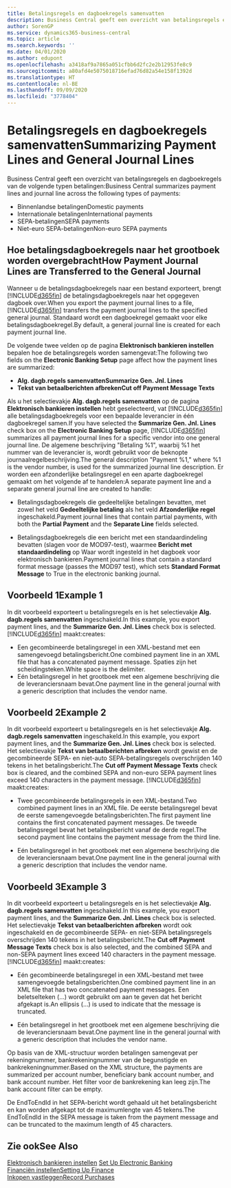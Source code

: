 ```yaml
---
title: Betalingsregels en dagboekregels samenvatten
description: Business Central geeft een overzicht van betalingsregels en dagboekregels.
author: SorenGP
ms.service: dynamics365-business-central
ms.topic: article
ms.search.keywords: ''
ms.date: 04/01/2020
ms.author: edupont
ms.openlocfilehash: a3418af9a7865a051cfbb6d2fc2e2b12953fe8c9
ms.sourcegitcommit: a80afd4e5075018716efad76d82a54e158f1392d
ms.translationtype: HT
ms.contentlocale: nl-BE
ms.lasthandoff: 09/09/2020
ms.locfileid: "3778404"
---
```

# <a name="summarizing-payment-lines-and-general-journal-lines"></a><span data-ttu-id="e3852-103">Betalingsregels en dagboekregels samenvatten</span><span class="sxs-lookup"><span data-stu-id="e3852-103">Summarizing Payment Lines and General Journal Lines</span></span>
<span data-ttu-id="e3852-104">Business Central geeft een overzicht van betalingsregels en dagboekregels van de volgende typen betalingen:</span><span class="sxs-lookup"><span data-stu-id="e3852-104">Business Central summarizes payment lines and journal line across the following types of payments:</span></span>  

- <span data-ttu-id="e3852-105">Binnenlandse betalingen</span><span class="sxs-lookup"><span data-stu-id="e3852-105">Domestic payments</span></span>  
- <span data-ttu-id="e3852-106">Internationale betalingen</span><span class="sxs-lookup"><span data-stu-id="e3852-106">International payments</span></span>  
- <span data-ttu-id="e3852-107">SEPA-betalingen</span><span class="sxs-lookup"><span data-stu-id="e3852-107">SEPA payments</span></span>  
- <span data-ttu-id="e3852-108">Niet-euro SEPA-betalingen</span><span class="sxs-lookup"><span data-stu-id="e3852-108">Non-euro SEPA payments</span></span>  

## <a name="how-payment-journal-lines-are-transferred-to-the-general-journal"></a><span data-ttu-id="e3852-109">Hoe betalingsdagboekregels naar het grootboek worden overgebracht</span><span class="sxs-lookup"><span data-stu-id="e3852-109">How Payment Journal Lines are Transferred to the General Journal</span></span>  
<span data-ttu-id="e3852-110">Wanneer u de betalingsdagboekregels naar een bestand exporteert, brengt [!INCLUDE[d365fin](../../includes/d365fin_md.md)] de betalingsdagboekregels naar het opgegeven dagboek over.</span><span class="sxs-lookup"><span data-stu-id="e3852-110">When you export the payment journal lines to a file, [!INCLUDE[d365fin](../../includes/d365fin_md.md)] transfers the payment journal lines to the specified general journal.</span></span> <span data-ttu-id="e3852-111">Standaard wordt een dagboekregel gemaakt voor elke betalingsdagboekregel.</span><span class="sxs-lookup"><span data-stu-id="e3852-111">By default, a general journal line is created for each payment journal line.</span></span>  

<span data-ttu-id="e3852-112">De volgende twee velden op de pagina **Elektronisch bankieren instellen** bepalen hoe de betalingsregels worden samengevat:</span><span class="sxs-lookup"><span data-stu-id="e3852-112">The following two fields on the **Electronic Banking Setup** page affect how the payment lines are summarized:</span></span>  

- <span data-ttu-id="e3852-113">**Alg. dagb.regels samenvatten**</span><span class="sxs-lookup"><span data-stu-id="e3852-113">**Summarize Gen. Jnl. Lines**</span></span>  
- <span data-ttu-id="e3852-114">**Tekst van betaalberichten afbreken**</span><span class="sxs-lookup"><span data-stu-id="e3852-114">**Cut off Payment Message Texts**</span></span>  

<span data-ttu-id="e3852-115">Als u het selectievakje **Alg. dagb.regels samenvatten** op de pagina **Elektronisch bankieren instellen** hebt geselecteerd, vat [!INCLUDE[d365fin](../../includes/d365fin_md.md)] alle betalingsdagboekregels voor een bepaalde leverancier in één dagboekregel samen.</span><span class="sxs-lookup"><span data-stu-id="e3852-115">If you have selected the **Summarize Gen. Jnl. Lines** check box on the **Electronic Banking Setup** page, [!INCLUDE[d365fin](../../includes/d365fin_md.md)] summarizes all payment journal lines for a specific vendor into one general journal line.</span></span> <span data-ttu-id="e3852-116">De algemene beschrijving "Betaling %1", waarbij %1 het nummer van de leverancier is, wordt gebruikt voor de beknopte journaalregelbeschrijving.</span><span class="sxs-lookup"><span data-stu-id="e3852-116">The general description "Payment %1," where %1 is the vendor number, is used for the summarized journal line description.</span></span> <span data-ttu-id="e3852-117">Er worden een afzonderlijke betalingsregel en een aparte dagboekregel gemaakt om het volgende af te handelen:</span><span class="sxs-lookup"><span data-stu-id="e3852-117">A separate payment line and a separate general journal line are created to handle:</span></span>  

- <span data-ttu-id="e3852-118">Betalingsdagboekregels die gedeeltelijke betalingen bevatten, met zowel het veld **Gedeeltelijke betaling** als het veld **Afzonderlijke regel** ingeschakeld.</span><span class="sxs-lookup"><span data-stu-id="e3852-118">Payment journal lines that contain partial payments, with both the **Partial Payment** and the **Separate Line** fields selected.</span></span>  

- <span data-ttu-id="e3852-119">Betalingsdagboekregels die een bericht met een standaardindeling bevatten (slagen voor de MOD97-test), waarmee **Bericht met standaardindeling** op Waar wordt ingesteld in het dagboek voor elektronisch bankieren.</span><span class="sxs-lookup"><span data-stu-id="e3852-119">Payment journal lines that contain a standard format message (passes the MOD97 test), which sets **Standard Format Message** to True in the electronic banking journal.</span></span>

## <a name="example-1"></a><span data-ttu-id="e3852-120">Voorbeeld 1</span><span class="sxs-lookup"><span data-stu-id="e3852-120">Example 1</span></span>  
<span data-ttu-id="e3852-121">In dit voorbeeld exporteert u betalingsregels en is het selectievakje **Alg. dagb.regels samenvatten** ingeschakeld.</span><span class="sxs-lookup"><span data-stu-id="e3852-121">In this example, you export payment lines, and the **Summarize Gen. Jnl. Lines** check box is selected.</span></span> [!INCLUDE[d365fin](../../includes/d365fin_md.md)] <span data-ttu-id="e3852-122">maakt:</span><span class="sxs-lookup"><span data-stu-id="e3852-122">creates:</span></span>  

- <span data-ttu-id="e3852-123">Een gecombineerde betalingsregel in een XML-bestand met een samengevoegd betalingsbericht.</span><span class="sxs-lookup"><span data-stu-id="e3852-123">One combined payment line in an XML file that has a concatenated payment message.</span></span> <span data-ttu-id="e3852-124">Spaties zijn het scheidingsteken.</span><span class="sxs-lookup"><span data-stu-id="e3852-124">White space is the delimiter.</span></span>  
- <span data-ttu-id="e3852-125">Eén betalingsregel in het grootboek met een algemene beschrijving die de leveranciersnaam bevat.</span><span class="sxs-lookup"><span data-stu-id="e3852-125">One payment line in the general journal with a generic description that includes the vendor name.</span></span>  

## <a name="example-2"></a><span data-ttu-id="e3852-126">Voorbeeld 2</span><span class="sxs-lookup"><span data-stu-id="e3852-126">Example 2</span></span>  
<span data-ttu-id="e3852-127">In dit voorbeeld exporteert u betalingsregels en is het selectievakje **Alg. dagb.regels samenvatten** ingeschakeld.</span><span class="sxs-lookup"><span data-stu-id="e3852-127">In this example, you export payment lines, and the **Summarize Gen. Jnl. Lines** check box is selected.</span></span> <span data-ttu-id="e3852-128">Het selectievakje **Tekst van betaalberichten afbreken** wordt gewist en de gecombineerde SEPA- en niet-auto SEPA-betalingsregels overschrijden 140 tekens in het betalingsbericht.</span><span class="sxs-lookup"><span data-stu-id="e3852-128">The **Cut off Payment Message Texts** check box is cleared, and the combined SEPA and non-euro SEPA payment lines exceed 140 characters in the payment message.</span></span> [!INCLUDE[d365fin](../../includes/d365fin_md.md)] <span data-ttu-id="e3852-129">maakt:</span><span class="sxs-lookup"><span data-stu-id="e3852-129">creates:</span></span>  

- <span data-ttu-id="e3852-130">Twee gecombineerde betalingsregels in een XML-bestand.</span><span class="sxs-lookup"><span data-stu-id="e3852-130">Two combined payment lines in an XML file.</span></span> <span data-ttu-id="e3852-131">De eerste betalingsregel bevat de eerste samengevoegde betalingsberichten.</span><span class="sxs-lookup"><span data-stu-id="e3852-131">The first payment line contains the first concatenated payment messages.</span></span> <span data-ttu-id="e3852-132">De tweede betalingsregel bevat het betalingsbericht vanaf de derde regel.</span><span class="sxs-lookup"><span data-stu-id="e3852-132">The second payment line contains the payment message from the third line.</span></span>  

- <span data-ttu-id="e3852-133">Eén betalingsregel in het grootboek met een algemene beschrijving die de leveranciersnaam bevat.</span><span class="sxs-lookup"><span data-stu-id="e3852-133">One payment line in the general journal with a generic description that includes the vendor name.</span></span>  

## <a name="example-3"></a><span data-ttu-id="e3852-134">Voorbeeld 3</span><span class="sxs-lookup"><span data-stu-id="e3852-134">Example 3</span></span>  
<span data-ttu-id="e3852-135">In dit voorbeeld exporteert u betalingsregels en is het selectievakje **Alg. dagb.regels samenvatten** ingeschakeld.</span><span class="sxs-lookup"><span data-stu-id="e3852-135">In this example, you export payment lines, and the **Summarize Gen. Jnl. Lines** check box is selected.</span></span> <span data-ttu-id="e3852-136">Het selectievakje **Tekst van betaalberichten afbreken** wordt ook ingeschakeld en de gecombineerde SEPA- en niet-SEPA betalingsregels overschrijden 140 tekens in het betalingsbericht.</span><span class="sxs-lookup"><span data-stu-id="e3852-136">The **Cut off Payment Message Texts** check box is also selected, and the combined SEPA and non-SEPA payment lines exceed 140 characters in the payment message.</span></span> [!INCLUDE[d365fin](../../includes/d365fin_md.md)] <span data-ttu-id="e3852-137">maakt:</span><span class="sxs-lookup"><span data-stu-id="e3852-137">creates:</span></span>  

- <span data-ttu-id="e3852-138">Eén gecombineerde betalingsregel in een XML-bestand met twee samengevoegde betalingsberichten.</span><span class="sxs-lookup"><span data-stu-id="e3852-138">One combined payment line in an XML file that has two concatenated payment messages.</span></span> <span data-ttu-id="e3852-139">Een beletselteken (…) wordt gebruikt om aan te geven dat het bericht afgekapt is.</span><span class="sxs-lookup"><span data-stu-id="e3852-139">An ellipsis (…) is used to indicate that the message is truncated.</span></span>  

- <span data-ttu-id="e3852-140">Eén betalingsregel in het grootboek met een algemene beschrijving die de leveranciersnaam bevat.</span><span class="sxs-lookup"><span data-stu-id="e3852-140">One payment line in the general journal with a generic description that includes the vendor name.</span></span>  

<span data-ttu-id="e3852-141">Op basis van de XML-structuur worden betalingen samengevat per rekeningnummer, bankrekeningnummer van de begunstigde en bankrekeningnummer.</span><span class="sxs-lookup"><span data-stu-id="e3852-141">Based on the XML structure, the payments are summarized per account number, beneficiary bank account number, and bank account number.</span></span> <span data-ttu-id="e3852-142">Het filter voor de bankrekening kan leeg zijn.</span><span class="sxs-lookup"><span data-stu-id="e3852-142">The bank account filter can be empty.</span></span>  

<span data-ttu-id="e3852-143">De EndToEndId in het SEPA-bericht wordt gehaald uit het betalingsbericht en kan worden afgekapt tot de maximumlengte van 45 tekens.</span><span class="sxs-lookup"><span data-stu-id="e3852-143">The EndToEndId in the SEPA message is taken from the payment message and can be truncated to the maximum length of 45 characters.</span></span>  

## <a name="see-also"></a><span data-ttu-id="e3852-144">Zie ook</span><span class="sxs-lookup"><span data-stu-id="e3852-144">See Also</span></span>  
 <span data-ttu-id="e3852-145">[Elektronisch bankieren instellen](how-to-set-up-electronic-banking.md) </span><span class="sxs-lookup"><span data-stu-id="e3852-145">[Set Up Electronic Banking](how-to-set-up-electronic-banking.md) </span></span>  
 [<span data-ttu-id="e3852-146">Financiën instellen</span><span class="sxs-lookup"><span data-stu-id="e3852-146">Setting Up Finance</span></span>](../../finance-setup-finance.md)  
 [<span data-ttu-id="e3852-147">Inkopen vastleggen</span><span class="sxs-lookup"><span data-stu-id="e3852-147">Record Purchases</span></span>](../../purchasing-how-record-purchases.md)

